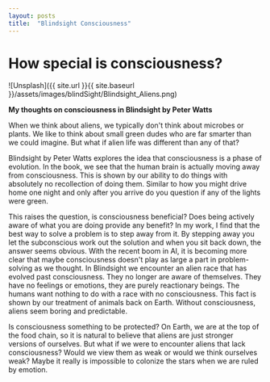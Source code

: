 ```yaml
---
layout: posts
title:  "Blindsight Consciousness"
---
```


# How special is consciousness? 
![Unsplash]({{ site.url }}{{ site.baseurl }}/assets/images/blindSight/Blindsight_Aliens.png)

**My thoughts on consciousness in Blindsight by Peter Watts**

When we think about aliens, we typically don't think about microbes or plants.
We like to think about small green dudes who are far smarter than we could imagine. 
But what if alien life was different than any of that?

Blindsight by Peter Watts explores the idea that consciousness is a phase of evolution.
In the book, we see that the human brain is actually moving away from consciousness. 
This is shown by our ability to do things with absolutely no recollection of doing them.
Similar to how you might drive home one night and only after you arrive do you question if any of the lights were green.

This raises the question, is consciousness beneficial? 
Does being actively aware of what you are doing provide any benefit?
In my work, I find that the best way to solve a problem is to step away from it.
By stepping away you let the subconscious work out the solution and when you sit back down, the answer seems obvious. 
With the recent boom in AI, it is becoming more clear that maybe consciousness doesn't play as large a part in problem-solving as we thought.
In Blindsight we encounter an alien race that has evolved past consciousness. They no longer are aware of themselves. 
They have no feelings or emotions, they are purely reactionary beings. The humans want nothing to do with a race with no consciousness.
This fact is shown by our treatment of animals back on Earth. Without consciousness, aliens seem boring and predictable.

Is consciousness something to be protected?
On Earth, we are at the top of the food chain, so it is natural to believe that aliens are just stronger versions of ourselves. 
But what if we were to encounter aliens that lack consciousness? Would we view them as weak or would we think ourselves weak?
Maybe it really is impossible to colonize the stars when we are ruled by emotion. 

